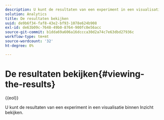 ```yaml
---
description: U kunt de resultaten van een experiment in een visualisatie binnen Inzicht bekijken.
solution: Analytics
title: De resultaten bekijken
uuid: de9b6f34-faf8-43e2-bf93-1078e624b908
exl-id: de63b09c-7648-49b0-8764-900fc0e56acc
source-git-commit: b1dda69a606a16dccca30d2a74c7e63dbd27936c
workflow-type: tm+mt
source-wordcount: '32'
ht-degree: 0%

---
```


# De resultaten bekijken{#viewing-the-results}

{{eol}}

U kunt de resultaten van een experiment in een visualisatie binnen Inzicht bekijken.
